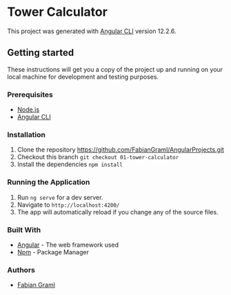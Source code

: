 # Tower Calculator

This project was generated with [Angular CLI](https://github.com/angular/angular-cli) version 12.2.6.

## Getting started

These instructions will get you a copy of the project up and running on your local machine for development and testing purposes.

### Prerequisites

- [Node.js](https://nodejs.org/en)
- [Angular CLI](https://angular.io/cli)

### Installation

1. Clone the repository https://github.com/FabianGraml/AngularProjects.git
2. Checkout this branch `git checkout 01-tower-calculator`
3. Install the dependencies `npm install`

### Running the Application

1. Run `ng serve` for a dev server.
2. Navigate to `http://localhost:4200/`
3. The app will automatically reload if you change any of the source files.

### Built With

- [Angular](https://angular.io) - The web framework used
- [Npm](https://www.npmjs.com) - Package Manager

### Authors
- <u>Fabian Graml</u>
